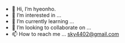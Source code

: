 - 👋 Hi, I’m hyeonho.
- 👀 I’m interested in ...
- 🌱 I’m currently learning ...
- 💞️ I’m looking to collaborate on ...
- 📫 How to reach me ... sky4402@gmail.com

<!---
sky4402/sky4402 is a ✨ special ✨ repository because its `README.md` (this file) appears on your GitHub profile.
You can click the Preview link to take a look at your changes.
--->
